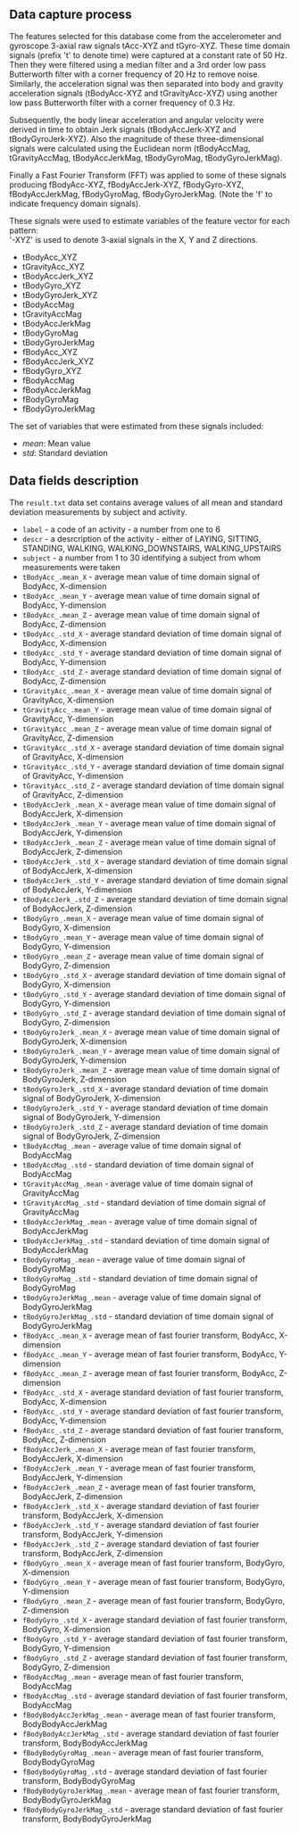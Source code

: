 ## Data capture process
The features selected for this database come from the accelerometer and gyroscope 3-axial raw signals tAcc-XYZ and tGyro-XYZ. These time domain signals (prefix 't' to denote time) were captured at a constant rate of 50 Hz. Then they were filtered using a median filter and a 3rd order low pass Butterworth filter with a corner frequency of 20 Hz to remove noise. Similarly, the acceleration signal was then separated into body and gravity acceleration signals (tBodyAcc-XYZ and tGravityAcc-XYZ) using another low pass Butterworth filter with a corner frequency of 0.3 Hz. 

Subsequently, the body linear acceleration and angular velocity were derived in time to obtain Jerk signals (tBodyAccJerk-XYZ and tBodyGyroJerk-XYZ). Also the magnitude of these three-dimensional signals were calculated using the Euclidean norm (tBodyAccMag, tGravityAccMag, tBodyAccJerkMag, tBodyGyroMag, tBodyGyroJerkMag). 

Finally a Fast Fourier Transform (FFT) was applied to some of these signals producing fBodyAcc-XYZ, fBodyAccJerk-XYZ, fBodyGyro-XYZ, fBodyAccJerkMag, fBodyGyroMag, fBodyGyroJerkMag. (Note the 'f' to indicate frequency domain signals). 

These signals were used to estimate variables of the feature vector for each pattern:  
'-XYZ' is used to denote 3-axial signals in the X, Y and Z directions.

* tBodyAcc_XYZ
* tGravityAcc_XYZ
* tBodyAccJerk_XYZ
* tBodyGyro_XYZ
* tBodyGyroJerk_XYZ
* tBodyAccMag
* tGravityAccMag
* tBodyAccJerkMag
* tBodyGyroMag
* tBodyGyroJerkMag
* fBodyAcc_XYZ
* fBodyAccJerk_XYZ
* fBodyGyro_XYZ
* fBodyAccMag
* fBodyAccJerkMag
* fBodyGyroMag
* fBodyGyroJerkMag

The set of variables that were estimated from these signals included: 

* _mean_: Mean value
* _std_: Standard deviation

## Data fields description
The `result.txt` data set contains average values of  all mean and standard deviation measurements by subject and activity.

* `label` - a code of an activity - a number from one to 6
* `descr` - a desrcription of the activity - either of LAYING, SITTING, STANDING, WALKING, WALKING_DOWNSTAIRS, WALKING_UPSTAIRS
* `subject` - a number from 1 to 30 identifying a subject from whom measurements were taken
* `tBodyAcc_.mean_X` - average mean value of time domain signal of BodyAcc, X-dimension 
* `tBodyAcc_.mean_Y` - average mean value of time domain signal of BodyAcc, Y-dimension 
* `tBodyAcc_.mean_Z` - average mean value of time domain signal of BodyAcc, Z-dimension 
* `tBodyAcc_.std_X` - average standard deviation of time domain signal of BodyAcc, X-dimension 
* `tBodyAcc_.std_Y` - average standard deviation of time domain signal of BodyAcc, Y-dimension
* `tBodyAcc_.std_Z` - average standard deviation of time domain signal of BodyAcc, Z-dimension
* `tGravityAcc_.mean_X` - average mean value of time domain signal of GravityAcc, X-dimension
* `tGravityAcc_.mean_Y` - average mean value of time domain signal of GravityAcc, Y-dimension
* `tGravityAcc_.mean_Z` - average mean value of time domain signal of GravityAcc, Z-dimension
* `tGravityAcc_.std_X` - average standard deviation  of time domain signal of GravityAcc, X-dimension
* `tGravityAcc_.std_Y` - average standard deviation  of time domain signal of GravityAcc, Y-dimension
* `tGravityAcc_.std_Z` - average standard deviation  of time domain signal of GravityAcc, Z-dimension
* `tBodyAccJerk_.mean_X` - average mean  value of time domain signal of BodyAccJerk, X-dimension
* `tBodyAccJerk_.mean_Y` - average mean value of time domain signal of BodyAccJerk, Y-dimension
* `tBodyAccJerk_.mean_Z` - average mean value of time domain signal of BodyAccJerk, Z-dimension
* `tBodyAccJerk_.std_X` - average standard deviation  of time domain signal of BodyAccJerk, X-dimension
* `tBodyAccJerk_.std_Y` - average standard deviation  of time domain signal of BodyAccJerk, Y-dimension
* `tBodyAccJerk_.std_Z` - average standard deviation  of time domain signal of BodyAccJerk, Z-dimension
* `tBodyGyro_.mean_X` - average mean value of time domain signal of BodyGyro, X-dimension
* `tBodyGyro_.mean_Y` - average mean value of time domain signal of BodyGyro, Y-dimension
* `tBodyGyro_.mean_Z` - average mean value of time domain signal of BodyGyro, Z-dimension
* `tBodyGyro_.std_X` - average standard deviation of time domain signal of BodyGyro, X-dimension
* `tBodyGyro_.std_Y` - average standard deviation of time domain signal of BodyGyro, Y-dimension
* `tBodyGyro_.std_Z` - average standard deviation of time domain signal of BodyGyro, Z-dimension
* `tBodyGyroJerk_.mean_X` - average mean value of time domain signal of BodyGyroJerk, X-dimension
* `tBodyGyroJerk_.mean_Y` - average mean value of time domain signal of BodyGyroJerk, Y-dimension
* `tBodyGyroJerk_.mean_Z` - average mean value of time domain signal of BodyGyroJerk, Z-dimension
* `tBodyGyroJerk_.std_X` - average standard deviation of time domain signal of BodyGyroJerk, X-dimension
* `tBodyGyroJerk_.std_Y` - average standard deviation of time domain signal of BodyGyroJerk, Y-dimension
* `tBodyGyroJerk_.std_Z` - average standard deviation of time domain signal of BodyGyroJerk, Z-dimension
* `tBodyAccMag_.mean` - average value of time domain signal of BodyAccMag
* `tBodyAccMag_.std` - standard deviation of time domain signal of BodyAccMag
* `tGravityAccMag_.mean` - average value of time domain signal of GravityAccMag
* `tGravityAccMag_.std` - standard deviation of time domain signal of GravityAccMag
* `tBodyAccJerkMag_.mean` - average value of time domain signal of BodyAccJerkMag
* `tBodyAccJerkMag_.std` - standard deviation of time domain signal of BodyAccJerkMag
* `tBodyGyroMag_.mean` - average value of time domain signal of BodyGyroMag
* `tBodyGyroMag_.std` - standard deviation of time domain signal of BodyGyroMag
* `tBodyGyroJerkMag_.mean` - average value of time domain signal of BodyGyroJerkMag
* `tBodyGyroJerkMag_.std` - standard deviation of time domain signal of BodyGyroJerkMag
* `fBodyAcc_.mean_X` - average mean of fast fourier transform, BodyAcc, X-dimension
* `fBodyAcc_.mean_Y` - average mean of fast fourier transform, BodyAcc, Y-dimension
* `fBodyAcc_.mean_Z` - average mean of fast fourier transform, BodyAcc, Z-dimension
* `fBodyAcc_.std_X` - average standard deviation of fast fourier transform, BodyAcc, X-dimension
* `fBodyAcc_.std_Y` - average standard deviation of fast fourier transform, BodyAcc, Y-dimension
* `fBodyAcc_.std_Z` - average standard deviation of fast fourier transform, BodyAcc, Z-dimension
* `fBodyAccJerk_.mean_X` - average mean of fast fourier transform, BodyAccJerk, X-dimension
* `fBodyAccJerk_.mean_Y` - average mean of fast fourier transform, BodyAccJerk, Y-dimension
* `fBodyAccJerk_.mean_Z` - average mean of fast fourier transform, BodyAccJerk, Z-dimension
* `fBodyAccJerk_.std_X` - average standard deviation of fast fourier transform, BodyAccJerk, X-dimension
* `fBodyAccJerk_.std_Y` - average standard deviation of fast fourier transform, BodyAccJerk, Y-dimension
* `fBodyAccJerk_.std_Z` - average standard deviation of fast fourier transform, BodyAccJerk, Z-dimension
* `fBodyGyro_.mean_X` - average mean of fast fourier transform, BodyGyro, X-dimension
* `fBodyGyro_.mean_Y` - average mean of fast fourier transform, BodyGyro, Y-dimension
* `fBodyGyro_.mean_Z` - average mean of fast fourier transform, BodyGyro, Z-dimension
* `fBodyGyro_.std_X` - average standard deviation of fast fourier transform, BodyGyro, X-dimension
* `fBodyGyro_.std_Y` - average standard deviation of fast fourier transform, BodyGyro, Y-dimension
* `fBodyGyro_.std_Z` - average standard deviation of fast fourier transform, BodyGyro, Z-dimension
* `fBodyAccMag_.mean` - average mean of fast fourier transform, BodyAccMag
* `fBodyAccMag_.std` - average standard deviation of fast fourier transform, BodyAccMag
* `fBodyBodyAccJerkMag_.mean` - average mean of fast fourier transform, BodyBodyAccJerkMag
* `fBodyBodyAccJerkMag_.std` - average standard deviation of fast fourier transform, BodyBodyAccJerkMag
* `fBodyBodyGyroMag_.mean` - average mean of fast fourier transform, BodyBodyGyroMag
* `fBodyBodyGyroMag_.std` - average standard deviation of fast fourier transform, BodyBodyGyroMag
* `fBodyBodyGyroJerkMag_.mean` - average mean of fast fourier transform, BodyBodyGyroJerkMag
* `fBodyBodyGyroJerkMag_.std` - average standard deviation of fast fourier transform, BodyBodyGyroJerkMag